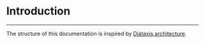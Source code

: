 # Introduction

<hr/>

The structure of this documentation is inspired by  [Diátaxis architecture](https://diataxis.fr/).
